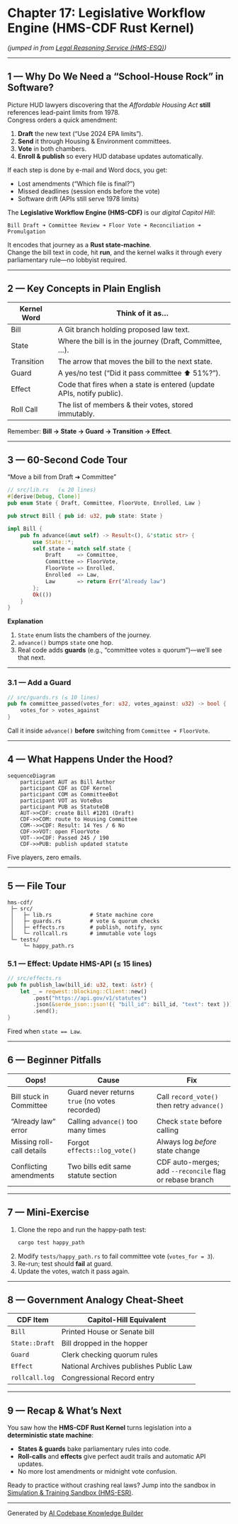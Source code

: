 # Chapter 17: Legislative Workflow Engine (HMS-CDF Rust Kernel)

*(jumped in from [Legal Reasoning Service (HMS-ESQ)](16_legal_reasoning_service__hms_esq__.md))*  

---

## 1 — Why Do We Need a “School-House Rock” in Software?

Picture HUD lawyers discovering that the *Affordable Housing Act* **still** references lead-paint limits from 1978.  
Congress orders a quick amendment:

1. **Draft** the new text (“Use 2024 EPA limits”).  
2. **Send** it through Housing & Environment committees.  
3. **Vote** in both chambers.  
4. **Enroll & publish** so every HUD database updates automatically.

If each step is done by e-mail and Word docs, you get:

* Lost amendments (“Which file is final?”)  
* Missed deadlines (session ends before the vote)  
* Software drift (APIs still serve 1978 limits)

The **Legislative Workflow Engine (HMS-CDF)** is our *digital Capitol Hill*:

```
Bill Draft ➜ Committee Review ➜ Floor Vote ➜ Reconciliation ➜ Promulgation
```

It encodes that journey as a **Rust state-machine**.  
Change the bill text in code, hit **run**, and the kernel walks it through every parliamentary rule—no lobbyist required.

---

## 2 — Key Concepts in Plain English

| Kernel Word | Think of it as… |
|-------------|-----------------|
| Bill        | A Git branch holding proposed law text. |
| State       | Where the bill is in the journey (Draft, Committee, …). |
| Transition  | The arrow that moves the bill to the next state. |
| Guard       | A yes/no test (“Did it pass committee  ⬆  51%?”). |
| Effect      | Code that fires when a state is entered (update APIs, notify public). |
| Roll Call   | The list of members & their votes, stored immutably. |

Remember: **Bill → State → Guard → Transition → Effect**.

---

## 3 — 60-Second Code Tour  
“Move a bill from Draft ➜ Committee”

```rust
// src/lib.rs   (≤ 20 lines)
#[derive(Debug, Clone)]
pub enum State { Draft, Committee, FloorVote, Enrolled, Law }

pub struct Bill { pub id: u32, pub state: State }

impl Bill {
    pub fn advance(&mut self) -> Result<(), &'static str> {
        use State::*;
        self.state = match self.state {
            Draft     => Committee,
            Committee => FloorVote,
            FloorVote => Enrolled,
            Enrolled  => Law,
            Law       => return Err("Already law")
        };
        Ok(())
    }
}
```

**Explanation**

1. `State` enum lists the chambers of the journey.  
2. `advance()` bumps `state` one hop.  
3. Real code adds **guards** (e.g., “committee votes ≥ quorum”)—we’ll see that next.

---

### 3.1 — Add a Guard

```rust
// src/guards.rs (≤ 10 lines)
pub fn committee_passed(votes_for: u32, votes_against: u32) -> bool {
    votes_for > votes_against
}
```

Call it inside `advance()` **before** switching from `Committee ➜ FloorVote`.

---

## 4 — What Happens Under the Hood?

```mermaid
sequenceDiagram
    participant AUT as Bill Author
    participant CDF as CDF Kernel
    participant COM as CommitteeBot
    participant VOT as VoteBus
    participant PUB as StatuteDB
    AUT->>CDF: create Bill #1201 (Draft)
    CDF->>COM: route to Housing Committee
    COM-->>CDF: Result: 14 Yes / 6 No
    CDF->>VOT: open FloorVote
    VOT-->>CDF: Passed 245 / 190
    CDF->>PUB: publish updated statute
```

Five players, zero emails.

---

## 5 — File Tour

```
hms-cdf/
 ├─ src/
 │   ├─ lib.rs            # State machine core
 │   ├─ guards.rs         # vote & quorum checks
 │   ├─ effects.rs        # publish, notify, sync
 │   └─ rollcall.rs       # immutable vote logs
 └─ tests/
     └─ happy_path.rs
```

### 5.1 — Effect: Update HMS-API (≤ 15 lines)

```rust
// src/effects.rs
pub fn publish_law(bill_id: u32, text: &str) {
    let _ = reqwest::blocking::Client::new()
        .post("https://api.gov/v1/statutes")
        .json(&serde_json::json!({ "bill_id": bill_id, "text": text }))
        .send();
}
```

Fired when `state == Law`.

---

## 6 — Beginner Pitfalls

| Oops! | Cause | Fix |
|-------|-------|-----|
| Bill stuck in Committee | Guard never returns `true` (no votes recorded) | Call `record_vote()` then retry `advance()` |
| “Already law” error | Calling `advance()` too many times | Check `state` before calling |
| Missing roll-call details | Forgot `effects::log_vote()` | Always log *before* state change |
| Conflicting amendments | Two bills edit same statute section | CDF auto-merges; add `--reconcile` flag or rebase branch |

---

## 7 — Mini-Exercise

1. Clone the repo and run the happy-path test:  
   ```bash
   cargo test happy_path
   ```
2. Modify `tests/happy_path.rs` to fail committee vote (`votes_for = 3`).  
3. Re-run; test should **fail** at guard.  
4. Update the votes, watch it pass again.  

---

## 8 — Government Analogy Cheat-Sheet

CDF Item         | Capitol-Hill Equivalent
-----------------|-------------------------
`Bill`           | Printed House or Senate bill
`State::Draft`   | Bill dropped in the hopper
`Guard`          | Clerk checking quorum rules
`Effect`         | National Archives publishes Public Law
`rollcall.log`   | Congressional Record entry  

---

## 9 — Recap & What’s Next

You saw how the **HMS-CDF Rust Kernel** turns legislation into a **deterministic state machine**:

* **States & guards** bake parliamentary rules into code.  
* **Roll-calls** and **effects** give perfect audit trails and automatic API updates.  
* No more lost amendments or midnight vote confusion.

Ready to practice without crashing real laws? Jump into the sandbox in  
[Simulation & Training Sandbox (HMS-ESR)](18_simulation___training_sandbox__hms_esr__.md).

---

Generated by [AI Codebase Knowledge Builder](https://github.com/The-Pocket/Tutorial-Codebase-Knowledge)